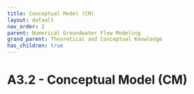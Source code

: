 ```yaml
---
title: Conceptual Model (CM)
layout: default
nav_order: 2
parent: Numerical Groundwater Flow Modeling
grand_parent: Theoretical and Conceptual Knowledge
has_children: true
---
```

<script
  src="https://cdn.mathjax.org/mathjax/latest/MathJax.js?config=TeX-AMS-MML_HTMLorMML"
  type="text/javascript">
</script>

# A3.2 - Conceptual Model (CM)
